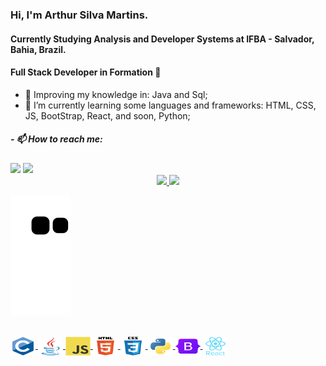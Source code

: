 <h3>Hi, I'm Arthur Silva Martins.</h3>
<h4>Currently Studying Analysis and Developer Systems at IFBA - Salvador, Bahia, Brazil.</h4>

<h4>Full Stack Developer in Formation 🎯</h4>

- 💎 Improving my knowledge in: Java and Sql;
- 🌱 I’m currently learning some languages and frameworks: HTML, CSS, JS, BootStrap, React, and soon, Python;
<h5>- 📫 How to reach me:</h5>
<a href="https://www.linkedin.com/in/arthur-silva-martins-ba5518225/" target="_blank"><img src="https://img.shields.io/badge/-LinkedIn-%230077B5?style=for-the-badge&logo=linkedin&logoColor=white" target="_blank"></a>
<a href = "mailto:arthursilva0198@gmail.com"><img src="https://img.shields.io/badge/-Gmail-%23333?style=for-the-badge&logo=gmail&logoColor=red" target="_blank"></a>
<br>

<div align="center">
  <a href="https://github.com/AMartinsDev">
  <img height="180em" src="https://github-readme-stats.vercel.app/api?username=AMartinsDev&show_icons=true&theme=great-gatsby&include_all_commits=true&count_private=true"/>
  <img height="180em" src="https://github-readme-stats.vercel.app/api/top-langs/?username=AMartinsDev&layout=compact&langs_count=7&theme=great-gatsby"/>
</div>
  
![Snake animation](https://github.com/AMartinsDev/AMartinsDev/blob/output/github-contribution-grid-snake.svg)
  
<div style="display: inline_block"><br>
<img align="center" alt="Art-C" height="30" width="40" src="https://raw.githubusercontent.com/devicons/devicon/master/icons/c/c-original.svg">
<img align="center" alt="Art-Java" height="30" width="40" src="https://raw.githubusercontent.com/devicons/devicon/master/icons/java/java-original.svg">
<img align="center" alt="Art-Js" height="30" width="40" src="https://raw.githubusercontent.com/devicons/devicon/master/icons/javascript/javascript-original.svg">
<img align="center" alt="Art-HTML" height="30" width="40" src="https://raw.githubusercontent.com/devicons/devicon/master/icons/html5/html5-original-wordmark.svg">
<img align="center" alt="Art-Css" height="30" width="40" src="https://raw.githubusercontent.com/devicons/devicon/master/icons/css3/css3-original-wordmark.svg">
<img align="center" alt="Art-Python" height="30" width="40" src="https://raw.githubusercontent.com/devicons/devicon/master/icons/python/python-original.svg">
<img align="center" alt="Art-BootStrap" height="30" width="40" src="https://raw.githubusercontent.com/devicons/devicon/master/icons/bootstrap/bootstrap-original.svg">
<img align="center" alt="Art-React" height="30" width="40" src="https://raw.githubusercontent.com/devicons/devicon/master/icons/react/react-original-wordmark.svg">
</div>
  
<br>
  

  

